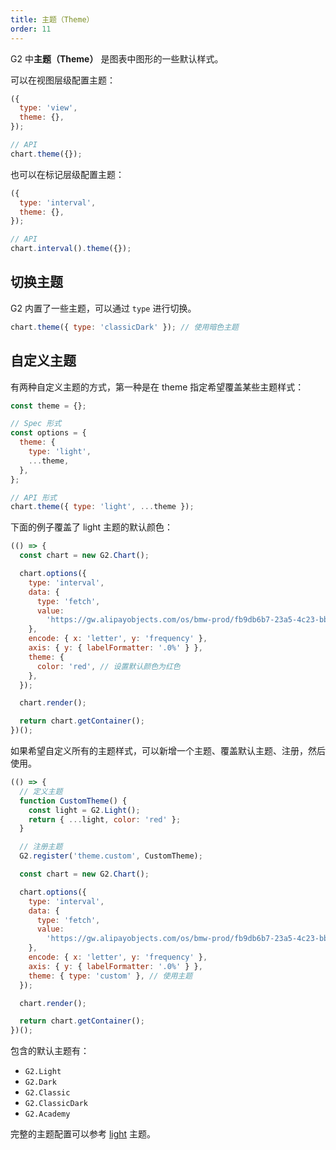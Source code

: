 ```yaml
---
title: 主题（Theme）
order: 11
---
```


G2 中**主题（Theme）** 是图表中图形的一些默认样式。

可以在视图层级配置主题：

```js
({
  type: 'view',
  theme: {},
});
```

```js
// API
chart.theme({});
```

也可以在标记层级配置主题：

```js
({
  type: 'interval',
  theme: {},
});
```

```js
// API
chart.interval().theme({});
```

## 切换主题

G2 内置了一些主题，可以通过 `type` 进行切换。

```js
chart.theme({ type: 'classicDark' }); // 使用暗色主题
```

## 自定义主题

有两种自定义主题的方式，第一种是在 theme 指定希望覆盖某些主题样式：

```js
const theme = {};

// Spec 形式
const options = {
  theme: {
    type: 'light',
    ...theme,
  },
};

// API 形式
chart.theme({ type: 'light', ...theme });
```

下面的例子覆盖了 light 主题的默认颜色：

```js | ob
(() => {
  const chart = new G2.Chart();

  chart.options({
    type: 'interval',
    data: {
      type: 'fetch',
      value:
        'https://gw.alipayobjects.com/os/bmw-prod/fb9db6b7-23a5-4c23-bbef-c54a55fee580.csv',
    },
    encode: { x: 'letter', y: 'frequency' },
    axis: { y: { labelFormatter: '.0%' } },
    theme: {
      color: 'red', // 设置默认颜色为红色
    },
  });

  chart.render();

  return chart.getContainer();
})();
```

如果希望自定义所有的主题样式，可以新增一个主题、覆盖默认主题、注册，然后使用。

```js | ob
(() => {
  // 定义主题
  function CustomTheme() {
    const light = G2.Light();
    return { ...light, color: 'red' };
  }

  // 注册主题
  G2.register('theme.custom', CustomTheme);

  const chart = new G2.Chart();

  chart.options({
    type: 'interval',
    data: {
      type: 'fetch',
      value:
        'https://gw.alipayobjects.com/os/bmw-prod/fb9db6b7-23a5-4c23-bbef-c54a55fee580.csv',
    },
    encode: { x: 'letter', y: 'frequency' },
    axis: { y: { labelFormatter: '.0%' } },
    theme: { type: 'custom' }, // 使用主题
  });

  chart.render();

  return chart.getContainer();
})();
```

包含的默认主题有：

- `G2.Light`
- `G2.Dark`
- `G2.Classic`
- `G2.ClassicDark`
- `G2.Academy`

完整的主题配置可以参考 [light](https://github.com/antvis/G2/blob/v5/src/theme/light.ts) 主题。
